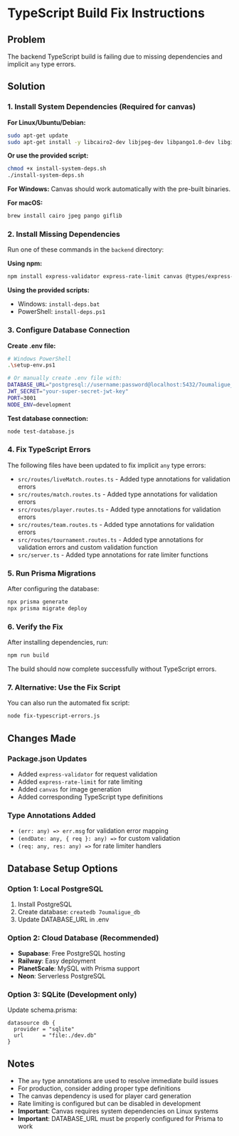# TypeScript Build Fix Instructions

## Problem
The backend TypeScript build is failing due to missing dependencies and implicit `any` type errors.

## Solution

### 1. Install System Dependencies (Required for canvas)
**For Linux/Ubuntu/Debian:**
```bash
sudo apt-get update
sudo apt-get install -y libcairo2-dev libjpeg-dev libpango1.0-dev libgif-dev build-essential libpng-dev
```

**Or use the provided script:**
```bash
chmod +x install-system-deps.sh
./install-system-deps.sh
```

**For Windows:**
Canvas should work automatically with the pre-built binaries.

**For macOS:**
```bash
brew install cairo jpeg pango giflib
```

### 2. Install Missing Dependencies
Run one of these commands in the `backend` directory:

**Using npm:**
```bash
npm install express-validator express-rate-limit canvas @types/express-validator @types/express-rate-limit
```

**Using the provided scripts:**
- Windows: `install-deps.bat`
- PowerShell: `install-deps.ps1`

### 3. Configure Database Connection
**Create .env file:**
```bash
# Windows PowerShell
.\setup-env.ps1

# Or manually create .env file with:
DATABASE_URL="postgresql://username:password@localhost:5432/7oumaligue_db"
JWT_SECRET="your-super-secret-jwt-key"
PORT=3001
NODE_ENV=development
```

**Test database connection:**
```bash
node test-database.js
```

### 4. Fix TypeScript Errors
The following files have been updated to fix implicit `any` type errors:

- `src/routes/liveMatch.routes.ts` - Added type annotations for validation errors
- `src/routes/match.routes.ts` - Added type annotations for validation errors  
- `src/routes/player.routes.ts` - Added type annotations for validation errors
- `src/routes/team.routes.ts` - Added type annotations for validation errors
- `src/routes/tournament.routes.ts` - Added type annotations for validation errors and custom validation function
- `src/server.ts` - Added type annotations for rate limiter functions

### 5. Run Prisma Migrations
After configuring the database:
```bash
npx prisma generate
npx prisma migrate deploy
```

### 6. Verify the Fix
After installing dependencies, run:
```bash
npm run build
```

The build should now complete successfully without TypeScript errors.

### 7. Alternative: Use the Fix Script
You can also run the automated fix script:
```bash
node fix-typescript-errors.js
```

## Changes Made

### Package.json Updates
- Added `express-validator` for request validation
- Added `express-rate-limit` for rate limiting
- Added `canvas` for image generation
- Added corresponding TypeScript type definitions

### Type Annotations Added
- `(err: any) => err.msg` for validation error mapping
- `(endDate: any, { req }: any) =>` for custom validation
- `(req: any, res: any) =>` for rate limiter handlers

## Database Setup Options

### Option 1: Local PostgreSQL
1. Install PostgreSQL
2. Create database: `createdb 7oumaligue_db`
3. Update DATABASE_URL in .env

### Option 2: Cloud Database (Recommended)
- **Supabase**: Free PostgreSQL hosting
- **Railway**: Easy deployment
- **PlanetScale**: MySQL with Prisma support
- **Neon**: Serverless PostgreSQL

### Option 3: SQLite (Development only)
Update schema.prisma:
```prisma
datasource db {
  provider = "sqlite"
  url      = "file:./dev.db"
}
```

## Notes
- The `any` type annotations are used to resolve immediate build issues
- For production, consider adding proper type definitions
- The canvas dependency is used for player card generation
- Rate limiting is configured but can be disabled in development
- **Important**: Canvas requires system dependencies on Linux systems
- **Important**: DATABASE_URL must be properly configured for Prisma to work 